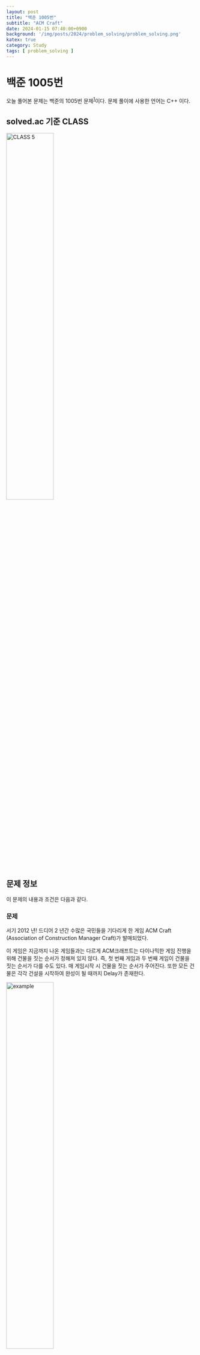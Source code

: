 ```yaml
---
layout: post
title: "백준 1005번"
subtitle: "ACM Craft"
date: 2024-01-15 07:40:00+0900
background: '/img/posts/2024/problem_solving/problem_solving.png'
katex: true
category: Study
tags: [ problem_solving ]
---
```


# 백준 1005번

오늘 풀어본 문제는 백준의 1005번 문제<sup>[1](#footnote_1)</sup>이다. 문제 풀이에 사용한 언어는 C++ 이다.

## solved.ac 기준 CLASS

<img src="https://static.solved.ac/class/c5.svg" width="50%" height="50%" alt="CLASS 5">

## 문제 정보

이 문제의 내용과 조건은 다음과 같다.

### 문제

서기 $2012$ 년! 드디어 $2$ 년간 수많은 국민들을 기다리게 한 게임 ACM Craft (Association of Construction Manager Craft)가 발매되었다.

이 게임은 지금까지 나온 게임들과는 다르게 ACM크래프트는 다이나믹한 게임 진행을 위해 건물을 짓는 순서가 정해져 있지 않다. 즉, 첫 번째 게임과 두 번째 게임이 건물을 짓는 순서가 다를 수도 있다. 매 게임시작 시 건물을 짓는 순서가 주어진다. 또한 모든 건물은 각각 건설을 시작하여 완성이 될 때까지 Delay가 존재한다.

<img src="https://www.acmicpc.net/upload/201003/star.JPG" width="50%" height="50%" alt="example">

위의 예시를 보자.

이번 게임에서는 다음과 같이 건설 순서 규칙이 주어졌다. $1$ 번 건물의 건설이 완료된다면 $2$ 번과 $3$ 번의 건설을 시작할수 있다. (동시에 진행이 가능하다) 그리고 $4$ 번 건물을 짓기 위해서는 $2$ 번과 $3$ 번 건물이 모두 건설 완료되어야지만 $4$ 번건물의 건설을 시작할수 있다.

따라서 $4$ 번건물의 건설을 완료하기 위해서는 우선 처음 $1$ 번 건물을 건설하는데 $10$ 초가 소요된다. 그리고 $2$ 번 건물과 $3$ 번 건물을 동시에 건설하기 시작하면 $2$ 번은 $1$ 초뒤에 건설이 완료되지만 아직 $3$ 번 건물이 완료되지 않았으므로 $4$ 번 건물을 건설할 수 없다. $3$ 번 건물이 완성되고 나면 그때 $4$ 번 건물을 지을수 있으므로 $4$ 번 건물이 완성되기까지는 총 $120$ 초가 소요된다.

프로게이머 최백준은 애인과의 데이트 비용을 마련하기 위해 서강대학교배 ACM크래프트 대회에 참가했다! 최백준은 화려한 컨트롤 실력을 가지고 있기 때문에 모든 경기에서 특정 건물만 짓는다면 무조건 게임에서 이길 수 있다. 그러나 매 게임마다 특정건물을 짓기 위한 순서가 달라지므로 최백준은 좌절하고 있었다. 백준이를 위해 특정건물을 가장 빨리 지을 때까지 걸리는 최소시간을 알아내는 프로그램을 작성해주자.

### 입력

첫째 줄에는 테스트케이스의 개수 $T$ 가 주어진다. 각 테스트 케이스는 다음과 같이 주어진다. 첫째 줄에 건물의 개수 $N$ 과 건물간의 건설순서 규칙의 총 개수 $K$ 이 주어진다. (건물의 번호는 $1$ 번부터 $N$ 번까지 존재한다) 

둘째 줄에는 각 건물당 건설에 걸리는 시간 $D_1, D_2, ..., D_N$ 이 공백을 사이로 주어진다. 셋째 줄부터 $K+2$ 줄까지 건설순서 $X\ Y$ 가 주어진다. (이는 건물 $X$ 를 지은 다음에 건물 $Y$ 를 짓는 것이 가능하다는 의미이다) 

마지막 줄에는 백준이가 승리하기 위해 건설해야 할 건물의 번호 W가 주어진다.

### 출력

건물 $W$ 를 건설완료 하는데 드는 최소 시간을 출력한다. 편의상 건물을 짓는 명령을 내리는 데는 시간이 소요되지 않는다고 가정한다.

건설순서는 모든 건물이 건설 가능하도록 주어진다.

## 풀이과정

### 1번째 시도

문제를 보고 위상 정렬을 활용해야 하는 문제라는 것을 알 수 있었다. 해결하기 위해 떠올린 방법은 다음과 같다.

1. 각 테스트 케이스에 대해서 입력을 받는다. 이 때 그래프를 인접 리스트 형태로 저장한다.

2. 위상 정렬을 수행하면서 이전에 지어야할 건물의 최대 소요시간과 현재 건물을 짓는데 걸리는 시간을 더한 값을 다른 정점에서 오는 경우와 비교하여 더 큰 값을 저장한다. 
    
    만약 업데이트된 정점이 목표 건물이고, 해당 건물에 도달하기 위한 모든 선행 건물들이 이미 처리되었다면, 반복문을 즉시 탈출한다.

3. 정답을 출력한다.

코드는 다음과 같이 작성하였다.

```cpp
#include <bits/stdc++.h>

using namespace std;

void simulate();

int main(void) {
    ios::sync_with_stdio(false);
    cin.tie(nullptr);
    cout.tie(nullptr);

    int T;
    cin >> T;

    for (int i=0; i<T; i++) {
        simulate();
    }

    return 0;
}

void simulate() {
    int N, K, W;
    cin >> N >> K;

    vector<int> buildingTime(N + 1);
    vector<int> result(N + 1, -1);

    vector<vector<int>> graph(N+1);
    vector<int> entryDeg(N+1, 0);

    for (int i=1; i<=N; i++) {
        cin >> buildingTime[i];
    }

    for (int i=0; i<K; i++) {
        int A, B;
        cin >> A >> B;

        graph[A].emplace_back(B);
        entryDeg[B]++;
    }

    cin >> W;

    queue<int> q;
    for (int i=1; i<=N; i++) {
        if (entryDeg[i] == 0) {
            q.push(i);
            result[i] = buildingTime[i];
        }
    }

    bool resultFound = false;
    while (!q.empty() && !resultFound) {
        int curr = q.front();
        q.pop();

        for (auto next : graph[curr]) {
            entryDeg[next]--;
            result[next] = max(result[next], result[curr] + buildingTime[next]);

            if (entryDeg[next] == 0) {
                q.push(next);

                if (next == W) {
                    resultFound = true;
                    break;
                }
            }
        }
    }

    cout << result[W] << "\n";
}
```

그러자 모든 테스트 케이스를 통과하고 정답이 나오는 것을 확인할 수 있었다.

## 마무리

뭔가 오늘은 한 방에 성공해서 기분이 좋았다. 상상도 못한 반례나 오류가 있을줄 알고 가슴 졸이고 있었는데, 오늘은 그런게 없었던 것이다! 매일 이랬으면 좋겠다.

그리고 오늘도 위상 정렬이라는 용어가 등장했는데, 위상수학과는 아직도 무슨 관련이 있는지는 잘 모르겠다. 아마 지금 공부하는 것 보다 더 심화된 위상수학에서 관련성을 찾을 수 있을지도 모르겠다.

오늘의 PS는 여기까지!

---
<a name="footnote_1">1</a>: <https://www.acmicpc.net/problem/1005>  
